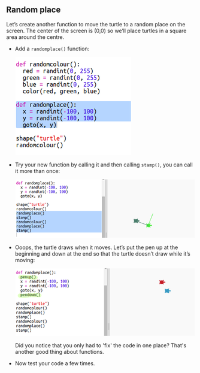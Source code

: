 ## Random place

Let’s create another function to move the turtle to a random place on the screen. The center of the screen is (0,0) so we’ll place turtles in a square area around the centre.

+ Add a `randomplace()` function:
    
    ![स्क्रीनशॉट](images/modern-place-function.png)

+ Try your new function by calling it and then calling `stamp()`, you can call it more than once:
    
    ![स्क्रीनशॉट](images/modern-call-place.png)

+ Ooops, the turtle draws when it moves. Let’s put the pen up at the beginning and down at the end so that the turtle doesn’t draw while it’s moving:
    
    ![स्क्रीनशॉट](images/modern-place-pen.png)
    
    Did you notice that you only had to 'fix' the code in one place? That's another good thing about functions.

+ Now test your code a few times.